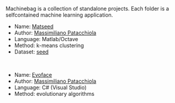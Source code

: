 
Machinebag is a collection of standalone projects. Each folder is a selfcontained machine learning application.


- Name: [Matseed](./matseed)
- Author: [Massimiliano Patacchiola](http://mpatacchiola.github.io)
- Language: Matlab/Octave
- Method: k-means clustering
- Dataset: [seed](http://archive.ics.uci.edu/ml/datasets/seeds)

<br>

- Name: [Evoface](https://github.com/mpatacchiola/evoface)
- Author: [Massimiliano Patacchiola](http://mpatacchiola.github.io)
- Language: C# (Visual Studio)
- Method: evolutionary algorithms

